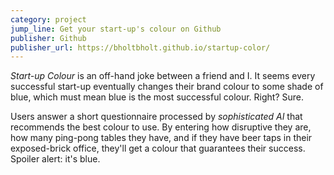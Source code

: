 ```yaml
---
category: project
jump_line: Get your start-up's colour on Github
publisher: Github
publisher_url: https://bholtbholt.github.io/startup-color/
---
```


_Start-up Colour_ is an off-hand joke between a friend and I. It seems every successful start-up eventually changes their brand colour to some shade of blue, which must mean blue is the most successful colour. Right? Sure.

Users answer a short questionnaire processed by _sophisticated AI_ that recommends the best colour to use. By entering how disruptive they are, how many ping-pong tables they have, and if they have beer taps in their exposed-brick office, they'll get a colour that guarantees their success. Spoiler alert: it's blue.
